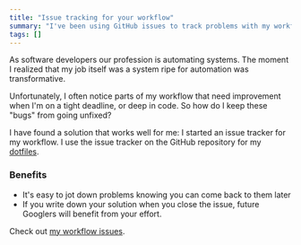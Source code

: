 ```yaml
---
title: "Issue tracking for your workflow"
summary: "I've been using GitHub issues to track problems with my workflow."
tags: []
---
```


As software developers our profession is automating systems. The moment
I realized that my job itself was a system ripe for automation was
transformative.

Unfortunately, I often notice parts of my workflow that need improvement when I'm on
a tight deadline, or deep in code. So how do I keep these "bugs" from going
unfixed?

I have found a solution that works well for me: I started an issue tracker for
my workflow. I use the issue tracker on the GitHub repository for my
[dotfiles](https://github.com/captbaritone/dotfiles).

### Benefits

- It's easy to jot down problems knowing you can come back to them later
- If you write down your solution when you close the issue, future Googlers
  will benefit from your effort.

Check out [my workflow issues](https://github.com/captbaritone/dotfiles/issues?state=open).

